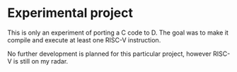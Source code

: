 # Experimental project

This is only an experiment of porting a C code to D.
The goal was to make it compile and execute at least one RISC-V instruction.

No further development is planned for this particular project, however RISC-V is still on my radar.
